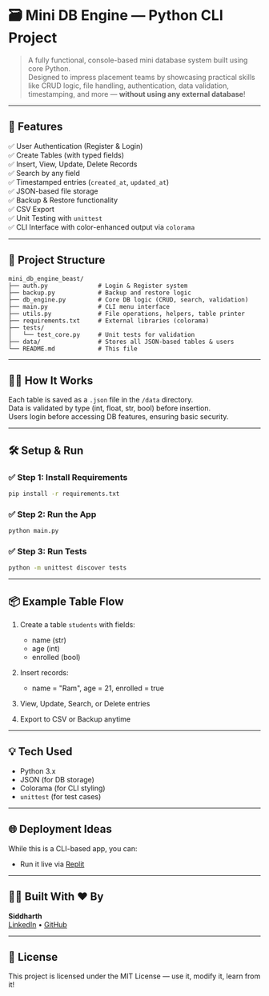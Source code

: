 # 🗃️ Mini DB Engine — Python CLI Project

> A fully functional, console-based mini database system built using core Python.  
> Designed to impress placement teams by showcasing practical skills like CRUD logic, file handling, authentication, data validation, timestamping, and more — **without using any external database**!

---

## 🚀 Features

✅ User Authentication (Register & Login)  
✅ Create Tables (with typed fields)  
✅ Insert, View, Update, Delete Records  
✅ Search by any field  
✅ Timestamped entries (`created_at`, `updated_at`)  
✅ JSON-based file storage  
✅ Backup & Restore functionality  
✅ CSV Export  
✅ Unit Testing with `unittest`  
✅ CLI Interface with color-enhanced output via `colorama`

---

## 📁 Project Structure

```
mini_db_engine_beast/
├── auth.py              # Login & Register system
├── backup.py            # Backup and restore logic
├── db_engine.py         # Core DB logic (CRUD, search, validation)
├── main.py              # CLI menu interface
├── utils.py             # File operations, helpers, table printer
├── requirements.txt     # External libraries (colorama)
├── tests/
│   └── test_core.py     # Unit tests for validation
├── data/                # Stores all JSON-based tables & users
└── README.md            # This file
```

---

## 🧑‍💻 How It Works

Each table is saved as a `.json` file in the `/data` directory.  
Data is validated by type (int, float, str, bool) before insertion.  
Users login before accessing DB features, ensuring basic security.

---

## 🛠 Setup & Run

### ✅ Step 1: Install Requirements
```bash
pip install -r requirements.txt
```

### ✅ Step 2: Run the App
```bash
python main.py
```

### ✅ Step 3: Run Tests
```bash
python -m unittest discover tests
```

---

## 📦 Example Table Flow

1. Create a table `students` with fields:
   - name (str)
   - age (int)
   - enrolled (bool)

2. Insert records:
   - name = "Ram", age = 21, enrolled = true

3. View, Update, Search, or Delete entries

4. Export to CSV or Backup anytime

---

## 💡 Tech Used

- Python 3.x
- JSON (for DB storage)
- Colorama (for CLI styling)
- `unittest` (for test cases)

---

## 🌐 Deployment Ideas

While this is a CLI-based app, you can:
- Run it live via [Replit](https://replit.com/@siddharthgowd00/MiniDBEngine)


---

## 🧑‍🎓 Built With ❤️ By

**Siddharth**  
[LinkedIn](https://www.linkedin.com/in/siddharthgowd/) • [GitHub](https://github.com/siddharthgowd)

---

## 📜 License

This project is licensed under the MIT License — use it, modify it, learn from it!
